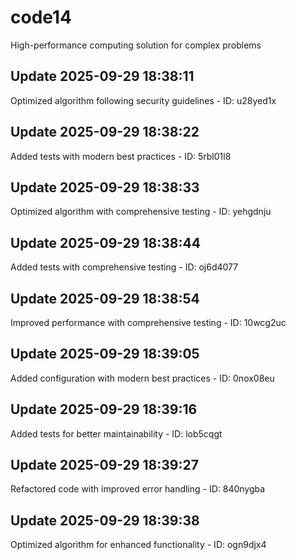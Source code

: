 # code14
High-performance computing solution for complex problems

## Update 2025-09-29 18:38:11
Optimized algorithm following security guidelines - ID: u28yed1x


## Update 2025-09-29 18:38:22
Added tests with modern best practices - ID: 5rbl01l8


## Update 2025-09-29 18:38:33
Optimized algorithm with comprehensive testing - ID: yehgdnju


## Update 2025-09-29 18:38:44
Added tests with comprehensive testing - ID: oj6d4077


## Update 2025-09-29 18:38:54
Improved performance with comprehensive testing - ID: 10wcg2uc


## Update 2025-09-29 18:39:05
Added configuration with modern best practices - ID: 0nox08eu


## Update 2025-09-29 18:39:16
Added tests for better maintainability - ID: lob5cqgt


## Update 2025-09-29 18:39:27
Refactored code with improved error handling - ID: 840nygba


## Update 2025-09-29 18:39:38
Optimized algorithm for enhanced functionality - ID: ogn9djx4

